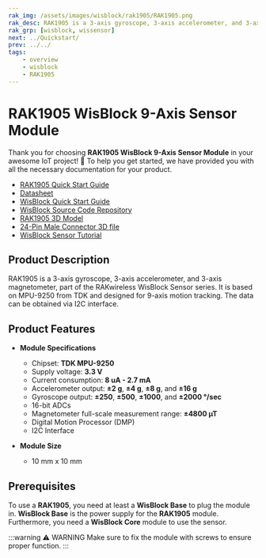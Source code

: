 ```yaml
---
rak_img: /assets/images/wisblock/rak1905/RAK1905.png
rak_desc: RAK1905 is a 3-axis gyroscope, 3-axis accelerometer, and 3-axis magnetometer, part of the RAKwireless WisBlock Sensor series. It is based on MPU-9250 from TDK and designed for 9-axis motion tracking.
rak_grp: [wisblock, wissensor]
next: ../Quickstart/
prev: ../../
tags:
    - overview
    - wisblock
    - RAK1905
---
```



# RAK1905 WisBlock 9-Axis Sensor Module

Thank you for choosing **RAK1905 WisBlock 9-Axis Sensor Module** in your awesome IoT project! 🎉 To help you get started, we have provided you with all the necessary documentation for your product.

* [RAK1905 Quick Start Guide](../Quickstart/)
* [Datasheet](../Datasheet/)
* <a href="../../Quickstart/" target="_blank">WisBlock Quick Start Guide</a>
* [WisBlock Source Code Repository](https://github.com/RAKWireless/WisBlock/)
* [RAK1905 3D Model](https://downloads.rakwireless.com/3D_File/WisBlock/3D_RAK1905.stp)
* [24-Pin Male Connector 3D file](https://downloads.rakwireless.com/3D_File/Accessory/WisConnector/M24S1003K6M.stp)
* [WisBlock Sensor Tutorial](/Knowledge-Hub/Learn/WisBlock-Sensor-Tutorial/)


## Product Description

RAK1905 is a 3-axis gyroscope, 3-axis accelerometer, and 3-axis magnetometer, part of the RAKwireless WisBlock Sensor series. It is based on MPU-9250 from TDK and designed for 9-axis motion tracking. The data can be obtained via I2C interface.

## Product Features

* **Module Specifications**
  - Chipset: **TDK MPU-9250**
  - Supply voltage: **3.3&nbsp;V**
  - Current consumption: **8&nbsp;uA - 2.7&nbsp;mA**
  - Accelerometer output: **±2&nbsp;g**, **±4&nbsp;g**, **±8&nbsp;g**, and **±16&nbsp;g**
  - Gyroscope output: **±250**, **±500**, **±1000**, and **±2000&nbsp;°/sec**
  - 16-bit ADCs
  - Magnetometer full-scale measurement range: **±4800&nbsp;µT**
  - Digital Motion Processor (DMP)
  - I2C Interface

* **Module Size**
    * 10&nbsp;mm x 10&nbsp;mm

## Prerequisites

To use a **RAK1905**, you need at least a **WisBlock Base** to plug the module in. **WisBlock Base** is the power supply for the **RAK1905** module. Furthermore, you need a **WisBlock Core** module to use the sensor.


:::warning ⚠️ WARNING
Make sure to fix the module with screws to ensure proper function.
:::
